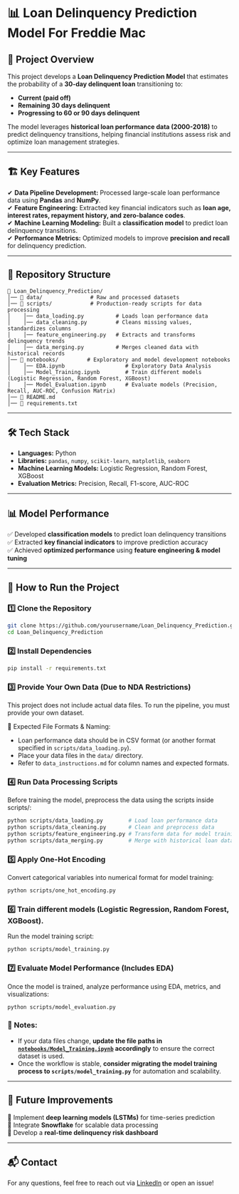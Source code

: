 # 📊 Loan Delinquency Prediction Model For Freddie Mac 

## 🚀 Project Overview  
This project develops a **Loan Delinquency Prediction Model** that estimates the probability of a **30-day delinquent loan** transitioning to:  
- **Current (paid off)**  
- **Remaining 30 days delinquent**  
- **Progressing to 60 or 90 days delinquent**  

The model leverages **historical loan performance data (2000-2018)** to predict delinquency transitions, helping financial institutions assess risk and optimize loan management strategies.  

---

## 🏗️ Key Features  
✔ **Data Pipeline Development:** Processed large-scale loan performance data using **Pandas** and **NumPy**.  
✔ **Feature Engineering:** Extracted key financial indicators such as **loan age, interest rates, repayment history, and zero-balance codes**.  
✔ **Machine Learning Modeling:** Built a **classification model** to predict loan delinquency transitions.  
✔ **Performance Metrics:** Optimized models to improve **precision and recall** for delinquency prediction.  

---

## 📂 Repository Structure  
```
📁 Loan_Delinquency_Prediction/
│── 📂 data/               # Raw and processed datasets
│── 📂 scripts/            # Production-ready scripts for data processing
│    │── data_loading.py          # Loads loan performance data
│    │── data_cleaning.py         # Cleans missing values, standardizes columns
│    │── feature_engineering.py   # Extracts and transforms delinquency trends
│    │── data_merging.py          # Merges cleaned data with historical records
│── 📂 notebooks/         # Exploratory and model development notebooks
│    │── EDA.ipynb                   # Exploratory Data Analysis
│    │── Model_Training.ipynb        # Train different models (Logistic Regression, Random Forest, XGBoost)
│    │── Model_Evaluation.ipynb      # Evaluate models (Precision, Recall, AUC-ROC, Confusion Matrix)
│── 📄 README.md
│── 📄 requirements.txt
```

---

## 🛠️ Tech Stack  
- **Languages:** Python  
- **Libraries:** `pandas`, `numpy`, `scikit-learn`, `matplotlib`, `seaborn`  
- **Machine Learning Models:** Logistic Regression, Random Forest, XGBoost  
- **Evaluation Metrics:** Precision, Recall, F1-score, AUC-ROC 

---

## 📊 Model Performance  
✅ Developed **classification models** to predict loan delinquency transitions  
✅ Extracted **key financial indicators** to improve prediction accuracy  
✅ Achieved **optimized performance** using **feature engineering & model tuning**  

---

## 📌 How to Run the Project  

### 1️⃣ Clone the Repository  
```bash
git clone https://github.com/yourusername/Loan_Delinquency_Prediction.git
cd Loan_Delinquency_Prediction
```

### 2️⃣ Install Dependencies
   ```bash
   pip install -r requirements.txt
   ```

### 3️⃣ Provide Your Own Data (Due to NDA Restrictions)
This project does not include actual data files. To run the pipeline, you must provide your own dataset.

🔹 Expected File Formats & Naming:

- Loan performance data should be in CSV format (or another format specified in `scripts/data_loading.py`).
- Place your data files in the `data/` directory.
- Refer to `data_instructions.md` for column names and expected formats.

### 4️⃣ Run Data Processing Scripts
Before training the model, preprocess the data using the scripts inside scripts/:

```bash
python scripts/data_loading.py        # Load loan performance data
python scripts/data_cleaning.py       # Clean and preprocess data
python scripts/feature_engineering.py # Transform data for model training
python scripts/data_merging.py        # Merge with historical loan data
```
### 5️⃣ Apply One-Hot Encoding
Convert categorical variables into numerical format for model training:
```bash
python scripts/one_hot_encoding.py
```
### 6️⃣ Train different models (Logistic Regression, Random Forest, XGBoost).  
Run the model training script:
```bash
python scripts/model_training.py
```
### 7️⃣ Evaluate Model Performance (Includes EDA)
Once the model is trained, analyze performance using EDA, metrics, and visualizations:
```bash
python scripts/model_evaluation.py
```

### 🚀 Notes:

- If your data files change, **update the file paths in [`notebooks/Model_Training.ipynb`](notebooks/Model_Training.ipynb`) accordingly** to ensure the correct dataset is used.  
- Once the workflow is stable, **consider migrating the model training process to `scripts/model_training.py`** for automation and scalability.  
---

## 📢 Future Improvements  

🔹 Implement **deep learning models (LSTMs)** for time-series prediction  
🔹 Integrate **Snowflake** for scalable data processing  
🔹 Develop a **real-time delinquency risk dashboard**  

---

## 📬 Contact  

For any questions, feel free to reach out via [LinkedIn](https://www.linkedin.com/in/tanmaysakharkar) or open an issue!  
